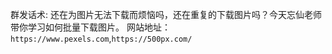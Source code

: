 群发话术: 还在为图片无法下载而烦恼吗，还在重复的下载图片吗？今天忘仙老师带你学习如何批量下载图片。
网站地址：`https://www.pexels.com`,`https://500px.com/`